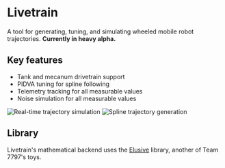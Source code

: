 # Livetrain

A tool for generating, tuning, and simulating wheeled mobile robot trajectories. **Currently in heavy alpha.**

## Key features

* Tank and mecanum drivetrain support
* PIDVA tuning for spline following
* Telemetry tracking for all measurable values
* Noise simulation for all measurable values

![Real-time trajectory simulation](https://i.imgur.com/vFw2KgF.png)
![Spline trajectory generation](https://i.imgur.com/8bTFbLe.png)

## Library

Livetrain's mathematical backend uses the [Elusive](https://github.com/stefandebruyn/Elusive) library, another of Team 7797's toys.
